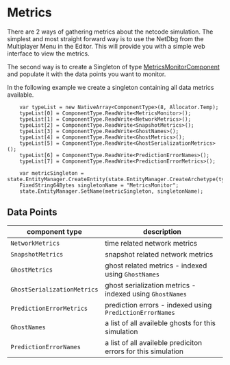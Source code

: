 # Metrics

There are 2 ways of gathering metrics about the netcode simulation. The simplest and most straight forward way is to use the NetDbg from the Multiplayer Menu in the Editor. This will provide you with a simple web interface to view the metrics.

The second way is to create a Singleton of type [MetricsMonitorComponent](https://docs.unity3d.com/Packages/com.unity.netcode@latest/index.html?subfolder=/api/Unity.NetCode.MetricsMonitor.html) 
and populate it with the data points you want to monitor.

In the following example we create a singleton containing all data metrics available.

```
    var typeList = new NativeArray<ComponentType>(8, Allocator.Temp);
    typeList[0] = ComponentType.ReadWrite<MetricsMonitor>();
    typeList[1] = ComponentType.ReadWrite<NetworkMetrics>();
    typeList[2] = ComponentType.ReadWrite<SnapshotMetrics>();
    typeList[3] = ComponentType.ReadWrite<GhostNames>();
    typeList[4] = ComponentType.ReadWrite<GhostMetrics>();
    typeList[5] = ComponentType.ReadWrite<GhostSerializationMetrics>();
    typeList[6] = ComponentType.ReadWrite<PredictionErrorNames>();
    typeList[7] = ComponentType.ReadWrite<PredictionErrorMetrics>();

    var metricSingleton = state.EntityManager.CreateEntity(state.EntityManager.CreateArchetype(typeList));
    FixedString64Bytes singletonName = "MetricsMonitor";
    state.EntityManager.SetName(metricSingleton, singletonName);
```

## Data Points

| component type | description |
| -------------- | ----------- |
| `NetworkMetrics` | time related network metrics |
| `SnapshotMetrics` | snapshot related network metrics |
| `GhostMetrics` | ghost related metrics - indexed using `GhostNames` |
| `GhostSerializationMetrics` | ghost serialization metrics - indexed using `GhostNames` |
| `PredictionErrorMetrics` | prediction errors - indexed using `PredictionErrorNames` |
| `GhostNames` | a list of all availeble ghosts for this simulation |
| `PredictionErrorNames` | a list of all availeble prediciton errors for this simulation |

